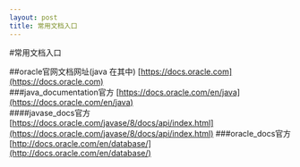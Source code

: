 ```yaml
---
layout: post
title: 常用文档入口
---
```

#常用文档入口

##oracle官网文档网址(java 在其中)
[https://docs.oracle.com](https://docs.oracle.com)  
###java_documentation官方
[https://docs.oracle.com/en/java](https://docs.oracle.com/en/java)  
####javase_docs官方
[https://docs.oracle.com/javase/8/docs/api/index.html](https://docs.oracle.com/javase/8/docs/api/index.html)
###oracle_docs官方
[http://docs.oracle.com/en/database/](http://docs.oracle.com/en/database/)
